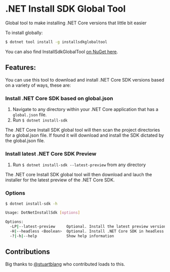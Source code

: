 # .NET Install SDK Global Tool

Global tool to make installing .NET Core versions that little bit easier


To install globally:

```bash
$ dotnet tool install -g installsdkglobaltool
```

You can also find InstallSdkGlobalTool [on NuGet here](https://www.nuget.org/packages/InstallSdkGlobalTool/).

## Features:

You can use this tool to download and install .NET Core SDK versions based on a variety of ways, these are:

### Install .NET Core SDK based on global.json

1. Navigate to any directory within your .NET Core application that has a `global.json` file. 
2. Run `$ dotnet install-sdk`

The .NET Core Install SDK global tool will then scan the project directories for a global.json file. If found it will download and install the SDK dictated by the global.json file.

### Install latest .NET Core SDK Preview

1. Run `$ dotnet install-sdk --latest-preview` from any directory

The .NET core Install SDK global tool will then download and lauch the installer for the latest preview of the .NET Core SDK.

### Options

```bash
$ dotnet install-sdk -h

Usage: DotNetInstallSdk [options]

Options:
  -LP|--latest-preview     Optional. Install the latest preview version of the .NET Core SDK
  -H|--headless <Boolean>  Optional. Install .NET Core SDK in headless mode (default is true)
  -?|-h|--help             Show help information
```


## Contributions

Big thanks to [@stuartblang](https://twitter.com/stuartblang) who contributed loads to this.
